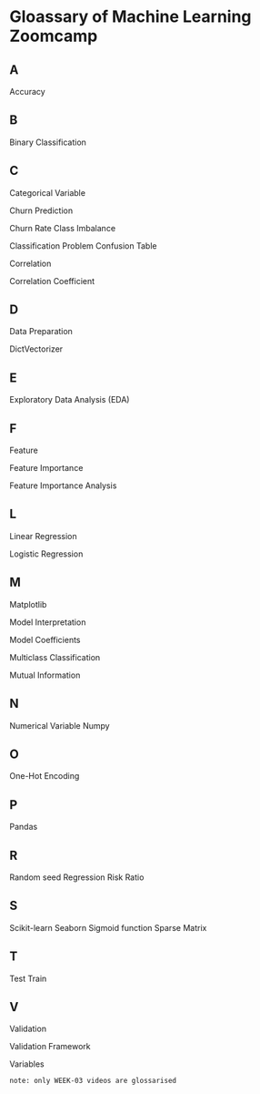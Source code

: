 # Gloassary of Machine Learning Zoomcamp


## A <br>
Accuracy
## B<br>
Binary Classification
## C<br>
Categorical Variable

Churn Prediction

Churn Rate
Class Imbalance

Classification Problem
Confusion Table

Correlation

Correlation Coefficient

## D<br>
Data Preparation

DictVectorizer
## E<br>

Exploratory Data Analysis (EDA)
## F<br>
Feature

Feature Importance

Feature Importance Analysis
## L<br>
Linear Regression

Logistic Regression
## M<br>
Matplotlib

Model Interpretation 

Model Coefficients

Multiclass Classification

Mutual Information
## N<br>
Numerical Variable
Numpy
## O<br>
One-Hot Encoding
## P<br>

Pandas

## R <br>

Random seed
Regression
Risk Ratio
## S<br>

Scikit-learn
Seaborn
Sigmoid function
Sparse Matrix
## T<br>

Test
Train
## V<br>
Validation

Validation Framework

Variables


	note: only WEEK-03 videos are glossarised